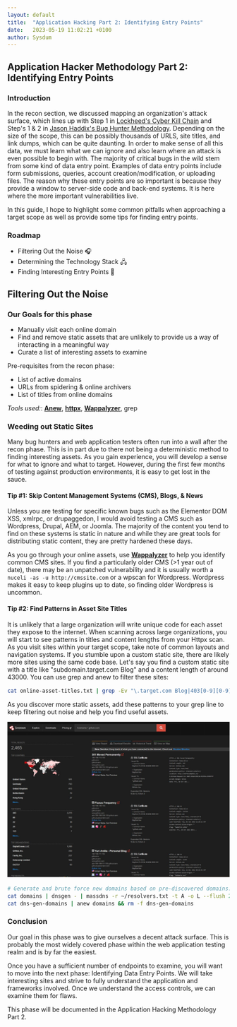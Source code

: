 ```yaml
---
layout: default
title:  "Application Hacking Part 2: Identifying Entry Points"
date:   2023-05-19 11:02:21 +0100
author: Sysdum
---
```


## Application Hacker Methodology Part 2: Identifying Entry Points

### Introduction

In the recon section, we discussed mapping an organization's attack surface, which lines up with Step 1 in [Lockheed's Cyber Kill Chain](https://www.lockheedmartin.com/en-us/capabilities/cyber/cyber-kill-chain.html) and Step's 1 & 2 in [Jason Haddix's Bug Hunter Methodology](https://github.com/jhaddix/tbhm). 
Depending on the size of the scope, this can be possibly thousands of URLS, site titles, and link dumps, which can be quite daunting. In order to make sense of all this data, we must learn what we can ignore 
and also learn where an attack is even possible to begin with. The majority of critical bugs in the wild stem from some kind of data entry point. Examples of data entry points include form submissions, queries, account creation/modification, or uploading files. 
The reason why these entry points are so important is because they provide a window to server-side code and back-end systems. It is here where the more important vulnerabilities live.

In this guide, I hope to highlight some common pitfalls when approaching a target scope as well as provide some tips for finding entry points.

### Roadmap
- Filtering Out the Noise 🎧
- Determining the Technology Stack 🖧
- Finding Interesting Entry Points 🚪


## Filtering Out the Noise

### Our Goals for this phase
* Manually visit each online domain 
* Find and remove static assets that are unlikely to provide us a way of interacting in a meaningful way
* Curate a list of interesting assets to examine

Pre-requisites from the recon phase:
- List of active domains
- URLs from spidering & online archivers
- List of titles from online domains

*Tools used:*: [**Anew**](https://github.com/tomnomnom/anew), [**httpx**](https://github.com/projectdiscovery/httpx), [**Wappalyzer**](https://addons.mozilla.org/en-US/firefox/addon/wappalyzer/), grep

### Weeding out Static Sites

Many bug hunters and web application testers often run into a wall after the recon phase. This is in part due to there not being a deterministic method to finding interesting assets. As you gain experience, you will 
develop a sense for what to ignore and what to target. However, during the first few months of testing against production environments, it is easy to get lost in the sauce. 

#### Tip \#1: Skip Content Management Systems (CMS), Blogs, & News

Unless you are testing for specific known bugs such as the Elementor DOM XSS, xmlrpc, or drupaggedon, I would avoid testing a CMS such as Wordpress, Drupal, AEM, or Joomla. The majority of the content you tend to find on these systems is static in nature and while they are great tools for distributing static content, they are pretty hardened these days. 

As you go through your online assets, use [**Wappalyzer**](https://addons.mozilla.org/en-US/firefox/addon/wappalyzer/) to help you identify common CMS sites. If you find a particularly older CMS (>1 year out of date), there may be an unpatched vulnerability and it is usually worth a `nuceli -as -u http://cmssite.com` or a wpscan for Wordpress. Wordpress makes it easy to keep plugins up to date, so finding older Wordpress is uncommon.

#### Tip \#2: Find Patterns in Asset Site Titles

It is unlikely that a large organization will write unique code for each asset they expose to the internet. When scanning across large organizations, you will start to see patterns in titles and 
content lengths from your Httpx scan. As you visit sites within your target scope, take note of common layouts and navigation systems. If you stumble upon a custom static site, there are likely more 
sites using the same code base. Let's say you find a custom static site with a title like "subdomain.target.com Blog" and a content length of around 43000. You can use grep and anew to filter these sites:

```sh
cat online-asset-titles.txt | grep -Ev "\.target.com Blog|403[0-9][0-9]|Wordpress" | anew online-asset-titles-no-blogs.txt
```

As you discover more static assets, add these patterns to your grep line to keep filtering out noise and help you find useful assets.


![Shodan Query](/assets/shodan-query.JPG)


```sh
# Generate and brute force new domains based on pre-discovered domains. 
cat domains | dnsgen - | massdns -r ~/resolvers.txt -t A -o L --flush 2>/dev/null | anew dns-gen-domains
cat dns-gen-domains | anew domains && rm -f dns-gen-domains
```



### Conclusion 

Our goal in this phase was to give ourselves a decent attack surface. This is probably the most widely covered phase within the web application testing realm and is by far the easiest. 

Once you have a sufficient number of endpoints to examine, you will want to move into the next phase: Identifying Data Entry Points. We will take interesting sites and strive to fully understand the application and frameworks involved. Once we understand the access controls, we can examine them for flaws.

This phase will be documented in the Application Hacking Methodology Part 2. 

